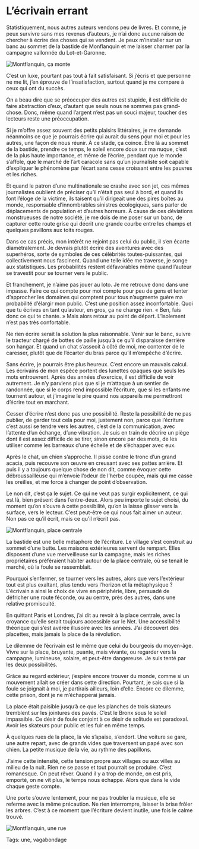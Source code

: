 # L’écrivain errant

Statistiquement, nous autres auteurs vendons peu de livres. Et comme, je peux survivre sans mes revenus d’auteurs, je n’ai donc aucune raison de chercher à écrire des choses qui se vendent. Je peux m’installer sur un banc au sommet de la bastide de Monflanquin et me laisser charmer par la campagne vallonnée du Lot-et-Garonne.

![Montflanquin, ça monte](http://blog.tcrouzet.comhttps://tcrouzet.com/images_tc/2014/10/mont4.jpg)

C’est un luxe, pourtant pas tout à fait satisfaisant. Si j’écris et que personne ne me lit, j’en éprouve de l’insatisfaction, surtout quand je me compare à ceux qui ont du succès.

On a beau dire que se préoccuper des autres est stupide, il est difficile de faire abstraction d’eux, d’autant que seuls nous ne sommes pas grand-chose. Donc, même quand l’argent n’est pas un souci majeur, toucher des lecteurs reste une préoccupation.

Si je m’offre assez souvent des petits plaisirs littéraires, je me demande néanmoins ce que je pourrais écrire qui aurait du sens pour moi et pour les autres, une façon de nous réunir. À ce stade, ça coince. Être là au sommet de la bastide, prendre ce temps, le soleil encore doux sur ma nuque, c’est de la plus haute importance, et même de l’écrire, pendant que le monde s’affole, que le marché de l’art caracole sans qu’un journaliste soit capable d’expliquer le phénomène par l’écart sans cesse croissant entre les pauvres et les riches.

Et quand le patron d’une multinationale se crashe avec son jet, ces mêmes journalistes oublient de préciser qu’il n’était pas seul à bord, et quand ils font l’éloge de la victime, ils taisent qu’il dirigeait une des pires boîtes au monde, responsable d’innombrables sinistres écologiques, sans parler de déplacements de population et d’autres horreurs. À cause de ces déviations monstrueuses de notre société, je me dois de me poser sur un banc, de capturer cette route grise qui décrit une grande courbe entre les champs et quelques pavillons aux toits rouges.

Dans ce cas précis, mon intérêt ne rejoint pas celui du public, il s’en écarte diamétralement. Je devrais plutôt écrire des aventures avec des superhéros, sorte de symboles de ces célébrités toutes-puissantes, qui collectivement nous fascinent. Quand une telle idée me traverse, je songe aux statistiques. Les probabilités restent défavorables même quand l’auteur se travestit pour se tourner vers le public.

Et franchement, je n’aime pas jouer au loto. Je me retrouve donc dans une impasse. Faire ce qui compte pour moi compte pour peu de gens et tenter d’approcher les domaines qui comptent pour tous n’augmente guère ma probabilité d’élargir mon public. C’est une position assez inconfortable. Quoi que tu écrives en tant qu’auteur, en gros, ça ne change rien. « Ben, fais donc ce qui te chante. » Mais alors retour au point de départ. L’isolement n’est pas très confortable.

Ne rien écrire serait la solution la plus raisonnable. Venir sur le banc, suivre le tracteur chargé de bottes de paille jusqu’à ce qu’il disparaisse derrière son hangar. Et quand un chat s’asseoit à côté de moi, me contenter de le caresser, plutôt que de l’écarter du bras parce qu’il m’empêche d’écrire.

Sans écrire, je pourrais être plus heureux. C’est encore un mauvais calcul. Les écrivains de mon espèce portent des lunettes opaques que seuls les mots entrouvrent. Après des années d’exercice, il est difficile de voir autrement. Je n’y parviens plus que si je m’attaque à un sentier de randonnée, que si le corps rend impossible l’écriture, que si les enfants me tournent autour, et j’imagine le pire quand nos appareils me permettront d’écrire tout en marchant.

Cesser d’écrire n’est donc pas une possibilité. Reste la possibilité de ne pas publier, de garder tout cela pour moi, justement non, parce que l’écriture c’est aussi se tendre vers les autres, c’est de la communication, avec l’attente d’un échange, d’une vibration. Je suis en train de décrire un piège dont il est assez difficile de se tirer, sinon encore par des mots, de les utiliser comme les barreaux d’une échelle et de s’échapper avec eux.

Après le chat, un chien s’approche. Il pisse contre le tronc d’un grand acacia, puis recouvre son œuvre en creusant avec ses pattes arrière. Et puis il y a toujours quelque chose de non dit, comme évoquer cette débroussailleuse qui m’envoie l’odeur de l’herbe coupée, mais qui me casse les oreilles, et me force à changer de point d’observation.

Le non dit, c’est ça le sujet. Ce qui ne veut pas surgir explicitement, ce qui est là, bien présent dans l’entre-deux. Alors peu importe le sujet choisi, du moment qu’on s’ouvre à cette possibilité, qu’on la laisse glisser vers la surface, vers le lecteur. C’est peut-être ce qui nous fait aimer un auteur. Non pas ce qu’il écrit, mais ce qu’il n’écrit pas.

![Montflanquin, place centrale](http://blog.tcrouzet.comhttps://tcrouzet.com/images_tc/2014/10/mont2.jpg)

La bastide est une belle métaphore de l’écriture. Le village s’est construit au sommet d’une butte. Les maisons extérieures servent de rempart. Elles disposent d’une vue merveilleuse sur la campagne, mais les riches propriétaires préféraient habiter autour de la place centrale, où se tenait le marché, où la foule se rassemblait.

Pourquoi s’enfermer, se tourner vers les autres, alors que vers l’extérieur tout est plus exaltant, plus tendu vers l’horizon et la métaphysique ? L’écrivain a ainsi le choix de vivre en périphérie, libre, persuadé de défricher une route féconde, ou au centre, près des autres, dans une relative promiscuité.

En quittant Paris et Londres, j’ai dit au revoir à la place centrale, avec la croyance qu’elle serait toujours accessible sur le Net. Une accessibilité théorique qui s’est avérée illusoire avec les années. J’ai découvert des placettes, mais jamais la place de la révolution.

Le dilemme de l’écrivain est le même que celui du bourgeois du moyen-âge. Vivre sur la place, bruyante, puante, mais vivante, ou regarder vers la campagne, lumineuse, solaire, et peut-être dangereuse. Je suis tenté par les deux possibilités.

Grâce au regard extérieur, j’espère encore trouver du monde, comme si un mouvement allait se créer dans cette direction. Pourtant, je sais que si la foule se joignait à moi, je partirais ailleurs, loin d’elle. Encore ce dilemme, cette prison, dont je ne m’échapperai jamais.

La place était paisible jusqu’à ce que les planches de trois skateurs tremblent sur les jointures des pavés. C’est le Bronx sous le soleil impassible. Ce désir de foule conjoint à ce désir de solitude est paradoxal. Avoir les skateurs pour public et les fuir en même temps.

À quelques rues de la place, la vie s’apaise, s’endort. Une voiture se gare, une autre repart, avec de grands vides que traversent un papé avec son chien. La petite musique de la vie, au rythme des papillons.

J’aime cette intensité, cette tension propre aux villages ou aux villes au milieu de la nuit. Rien ne se passe et tout pourrait se produire. C’est romanesque. On peut rêver. Quand il y a trop de monde, on est pris, emporté, on ne vit plus, le temps nous échappe. Alors que dans le vide chaque geste compte.

Une porte s’ouvre lentement, pour ne pas troubler la musique, elle se referme avec la même précaution. Ne rien interrompre, laisser la brise frôler les arbres. C’est à ce moment que l’écriture devient inutile, une fois le calme trouvé.

![Montflanquin, une rue](http://blog.tcrouzet.comhttps://tcrouzet.com/images_tc/2014/10/mont3.jpg)



Tags: une, vagabondage